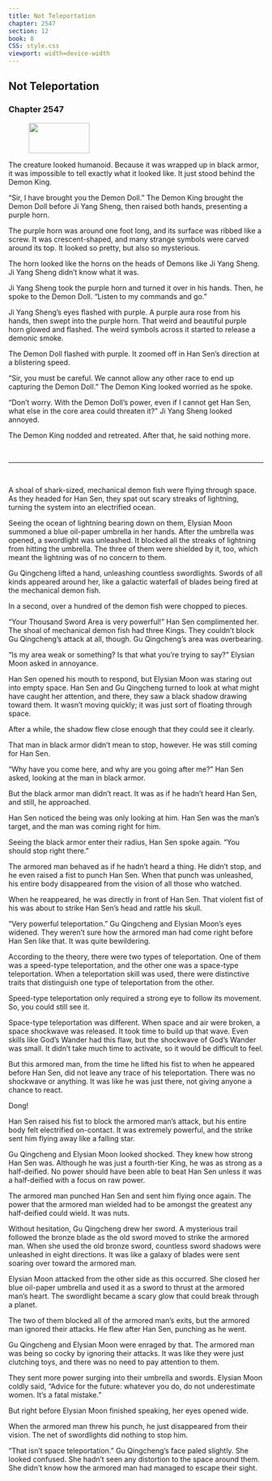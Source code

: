 ```yaml
---
title: Not Teleportation
chapter: 2547
section: 12
book: 8
CSS: style.css
viewport: width=device-width
---
```


## Not Teleportation

### Chapter 2547

<figure>
	<img src="../Images/gem.gif" alt="" id="gem" width="120" height="60" />
</figure>

The creature looked humanoid. Because it was wrapped up in black armor, it was impossible to tell exactly what it looked like. It just stood behind the Demon King.

“Sir, I have brought you the Demon Doll.” The Demon King brought the Demon Doll before Ji Yang Sheng, then raised both hands, presenting a purple horn.

The purple horn was around one foot long, and its surface was ribbed like a screw. It was crescent-shaped, and many strange symbols were carved around its top. It looked so pretty, but also so mysterious.

The horn looked like the horns on the heads of Demons like Ji Yang Sheng. Ji Yang Sheng didn’t know what it was.

Ji Yang Sheng took the purple horn and turned it over in his hands. Then, he spoke to the Demon Doll. “Listen to my commands and go.”

Ji Yang Sheng’s eyes flashed with purple. A purple aura rose from his hands, then swept into the purple horn. That weird and beautiful purple horn glowed and flashed. The weird symbols across it started to release a demonic smoke.

The Demon Doll flashed with purple. It zoomed off in Han Sen’s direction at a blistering speed.

“Sir, you must be careful. We cannot allow any other race to end up capturing the Demon Doll.” The Demon King looked worried as he spoke.

“Don’t worry. With the Demon Doll’s power, even if I cannot get Han Sen, what else in the core area could threaten it?” Ji Yang Sheng looked annoyed.

The Demon King nodded and retreated. After that, he said nothing more.

<br>

*****

<br>

A shoal of shark-sized, mechanical demon fish were flying through space. As they headed for Han Sen, they spat out scary streaks of lightning, turning the system into an electrified ocean.

Seeing the ocean of lightning bearing down on them, Elysian Moon summoned a blue oil-paper umbrella in her hands. After the umbrella was opened, a swordlight was unleashed. It blocked all the streaks of lightning from hitting the umbrella. The three of them were shielded by it, too, which meant the lightning was of no concern to them.

Gu Qingcheng lifted a hand, unleashing countless swordlights. Swords of all kinds appeared around her, like a galactic waterfall of blades being fired at the mechanical demon fish.

In a second, over a hundred of the demon fish were chopped to pieces.

“Your Thousand Sword Area is very powerful!” Han Sen complimented her. The shoal of mechanical demon fish had three Kings. They couldn’t block Gu Qingcheng’s attack at all, though. Gu Qingcheng’s area was overbearing.

“Is my area weak or something? Is that what you’re trying to say?” Elysian Moon asked in annoyance.

Han Sen opened his mouth to respond, but Elysian Moon was staring out into empty space. Han Sen and Gu Qingcheng turned to look at what might have caught her attention, and there, they saw a black shadow drawing toward them. It wasn’t moving quickly; it was just sort of floating through space.

After a while, the shadow flew close enough that they could see it clearly.

That man in black armor didn’t mean to stop, however. He was still coming for Han Sen.

“Why have you come here, and why are you going after me?” Han Sen asked, looking at the man in black armor.

But the black armor man didn’t react. It was as if he hadn’t heard Han Sen, and still, he approached.

Han Sen noticed the being was only looking at him. Han Sen was the man’s target, and the man was coming right for him.

Seeing the black armor enter their radius, Han Sen spoke again. “You should stop right there.”

The armored man behaved as if he hadn’t heard a thing. He didn’t stop, and he even raised a fist to punch Han Sen. When that punch was unleashed, his entire body disappeared from the vision of all those who watched.

When he reappeared, he was directly in front of Han Sen. That violent fist of his was about to strike Han Sen’s head and rattle his skull.

“Very powerful teleportation.” Gu Qingcheng and Elysian Moon’s eyes widened. They weren’t sure how the armored man had come right before Han Sen like that. It was quite bewildering.

According to the theory, there were two types of teleportation. One of them was a speed-type teleportation, and the other one was a space-type teleportation. When a teleportation skill was used, there were distinctive traits that distinguish one type of teleportation from the other.

Speed-type teleportation only required a strong eye to follow its movement. So, you could still see it.

Space-type teleportation was different. When space and air were broken, a space shockwave was released. It took time to build up that wave. Even skills like God’s Wander had this flaw, but the shockwave of God’s Wander was small. It didn’t take much time to activate, so it would be difficult to feel.

But this armored man, from the time he lifted his fist to when he appeared before Han Sen, did not leave any trace of his teleportation. There was no shockwave or anything. It was like he was just there, not giving anyone a chance to react.

Dong!

Han Sen raised his fist to block the armored man’s attack, but his entire body felt electrified on-contact. It was extremely powerful, and the strike sent him flying away like a falling star.

Gu Qingcheng and Elysian Moon looked shocked. They knew how strong Han Sen was. Although he was just a fourth-tier King, he was as strong as a half-deified. No power should have been able to beat Han Sen unless it was a half-deified with a focus on raw power.

The armored man punched Han Sen and sent him flying once again. The power that the armored man wielded had to be amongst the greatest any half-deified could wield. It was nuts.

Without hesitation, Gu Qingcheng drew her sword. A mysterious trail followed the bronze blade as the old sword moved to strike the armored man. When she used the old bronze sword, countless sword shadows were unleashed in eight directions. It was like a galaxy of blades were sent soaring over toward the armored man.

Elysian Moon attacked from the other side as this occurred. She closed her blue oil-paper umbrella and used it as a sword to thrust at the armored man’s heart. The swordlight became a scary glow that could break through a planet.

The two of them blocked all of the armored man’s exits, but the armored man ignored their attacks. He flew after Han Sen, punching as he went.

Gu Qingcheng and Elysian Moon were enraged by that. The armored man was being so cocky by ignoring their attacks. It was like they were just clutching toys, and there was no need to pay attention to them.

They sent more power surging into their umbrella and swords. Elysian Moon coldly said, “Advice for the future: whatever you do, do not underestimate women. It’s a fatal mistake.”

But right before Elysian Moon finished speaking, her eyes opened wide.

When the armored man threw his punch, he just disappeared from their vision. The net of swordlights did nothing to stop him.

“That isn’t space teleportation.” Gu Qingcheng’s face paled slightly. She looked confused. She hadn’t seen any distortion to the space around them. She didn’t know how the armored man had managed to escape their sight.
